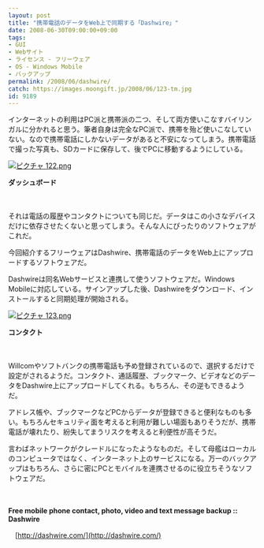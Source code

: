 ```yaml
---
layout: post
title: "携帯電話のデータをWeb上で同期する「Dashwire」"
date: 2008-06-30T09:00:00+09:00
tags: 
- GUI
- Webサイト
- ライセンス - フリーウェア
- OS - Windows Mobile
- バックアップ
permalink: /2008/06/dashwire/
catch: https://images.moongift.jp/2008/06/123-tm.jpg
id: 9189
---
```

インターネットの利用はPC派と携帯派の二つ、そして両方使いこなすバイリンガルに分かれると思う。筆者自身は完全なPC派で、携帯を殆ど使いこなしていない。なので携帯電話にしかないデータがあると不安になってしまう。携帯電話で撮った写真も、SDカードに保存して、後でPCに移動するようにしている。

  

[![ピクチャ 122.png](https://images.moongift.jp/2008/06/122-tm.jpg)](https://images.moongift.jp/2008/06/122.jpg)  
  
**ダッシュボード**

  

　

  

それは電話の履歴やコンタクトについても同じだ。データはこの小さなデバイスだけに依存させたくないと思ってしまう。そんな人にぴったりのソフトウェアがこれだ。

  

今回紹介するフリーウェアはDashwire、携帯電話のデータをWeb上にアップロードするソフトウェアだ。

  
  
<!--more-->  

Dashwireは同名Webサービスと連携して使うソフトウェアだ。Windows Mobileに対応している。サインアップした後、Dashwireをダウンロード、インストールすると同期処理が開始される。

  

[![ピクチャ 123.png](https://images.moongift.jp/2008/06/123-tm.jpg)](https://images.moongift.jp/2008/06/123.jpg)  
  
**コンタクト**

  

　

  

Willcomやソフトバンクの携帯電話も予め登録されているので、選択するだけで設定がされるようだ。コンタクト、通話履歴、ブックマーク、ビデオなどのデータをDashwire上にアップロードしてくれる。もちろん、その逆もできるようだ。

  

アドレス帳や、ブックマークなどPCからデータが登録できると便利なものも多い。もちろんセキュリティ面を考えると利用が難しい場面もありそうだが、携帯電話が壊れたり、紛失してまうリスクを考えると利便性が高そうだ。

  

言わばネットワークがクレードルになったようなものだ。そして母艦はローカルのコンピュータではなく、インターネット上のサービスになる。万一のバックアップはもちろん、さらに密にPCとモバイルを連携させるのに役立ちそうなソフトウェアだ。

  

　

  

**Free mobile phone contact, photo, video and text message backup :: Dashwire**  
  
　[http://dashwire.com/](http://dashwire.com/)

  
